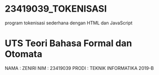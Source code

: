 # 23419039_TOKENISASI
program tokenisasi sederhana dengan HTML dan JavaScript

# UTS Teori Bahasa Formal dan Otomata

NAMA : ZENIRI
NIM : 23419039
PRODI : TEKNIK INFORMATIKA 2019-B
